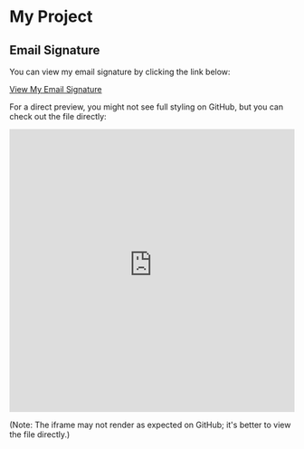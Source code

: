 # My Project

## Email Signature

You can view my email signature by clicking the link below:

[View My Email Signature](https://tanvir-eva.github.io/mail-signature/)

For a direct preview, you might not see full styling on GitHub, but you can check out the file directly:

<iframe src="https://raw.githubusercontent.com/yourusername/yourrepo/main/signature.html" style="border:none; width:100%; height:500px;"></iframe>

(Note: The iframe may not render as expected on GitHub; it's better to view the file directly.)

